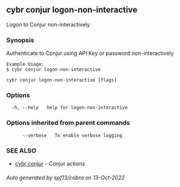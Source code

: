 ## cybr conjur logon-non-interactive

Logon to Conjur non-interactively

### Synopsis

Authenticate to Conjur using API Key or password non-interactively 
	
	Example Usage:
	$ cybr conjur logon-non-interactive

```
cybr conjur logon-non-interactive [flags]
```

### Options

```
  -h, --help   help for logon-non-interactive
```

### Options inherited from parent commands

```
      --verbose   To enable verbose logging
```

### SEE ALSO

* [cybr conjur](cybr_conjur.md)	 - Conjur actions

###### Auto generated by spf13/cobra on 13-Oct-2022
